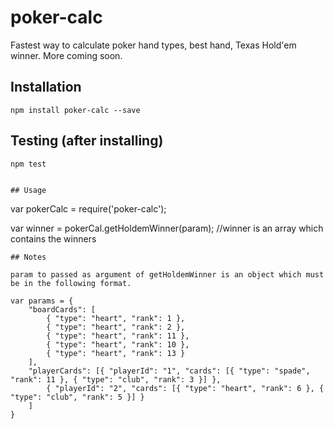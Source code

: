 # poker-calc
Fastest way to calculate poker hand types, best hand, Texas Hold'em winner. More coming soon.

## Installation

```
npm install poker-calc --save
```
## Testing (after installing)

```
npm test
```
```

## Usage

```
var pokerCalc = require('poker-calc');

var winner = pokerCal.getHoldemWinner(param);	//winner is an array which contains the winners
```
## Notes

param to passed as argument of getHoldemWinner is an object which must be in the following format.

var params = {
    "boardCards": [
        { "type": "heart", "rank": 1 },
        { "type": "heart", "rank": 2 },
        { "type": "heart", "rank": 11 },
        { "type": "heart", "rank": 10 },
        { "type": "heart", "rank": 13 }
    ],
    "playerCards": [{ "playerId": "1", "cards": [{ "type": "spade", "rank": 11 }, { "type": "club", "rank": 3 }] },
        { "playerId": "2", "cards": [{ "type": "heart", "rank": 6 }, { "type": "club", "rank": 5 }] }
    ]
}